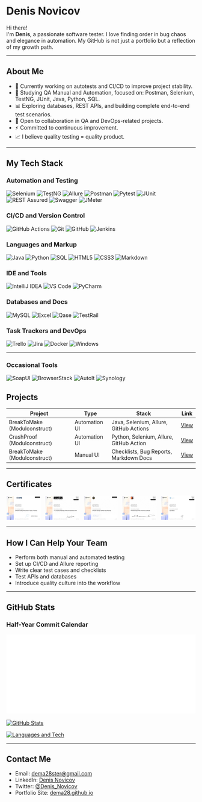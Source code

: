 # Denis Novicov

Hi there!  
I'm **Denis**, a passionate software tester. I love finding order in bug chaos and elegance in automation. My GitHub is not just a portfolio but a reflection of my growth path.

---

## About Me

- 🔭 Currently working on autotests and CI/CD to improve project stability.
- 🌱 Studying QA Manual and Automation, focused on: Postman, Selenium, TestNG, JUnit, Java, Python, SQL.
- 📊 Exploring databases, REST APIs, and building complete end-to-end test scenarios.
- 👯 Open to collaboration in QA and DevOps-related projects.
- ⚡ Committed to continuous improvement.
- 📈 I believe quality testing = quality product.

---

## My Tech Stack

### Automation and Testing

![Selenium](https://img.shields.io/badge/Selenium-43B02A?style=flat&logo=selenium&logoColor=white)
![TestNG](https://img.shields.io/badge/TestNG-FF6C37?style=flat&logo=testng&logoColor=white)
![Allure](https://img.shields.io/badge/Allure-1C1C1C?style=flat&logo=allure&logoColor=white)
![Postman](https://img.shields.io/badge/Postman-FF6C37?style=flat&logo=postman&logoColor=white)
![Pytest](https://img.shields.io/badge/Pytest-3776AB?style=flat&logo=python&logoColor=white)
![JUnit](https://img.shields.io/badge/JUnit-25A162?style=flat&logo=junit5&logoColor=white)
![REST Assured](https://img.shields.io/badge/REST--Assured-6BA539?style=flat)
![Swagger](https://img.shields.io/badge/Swagger-85EA2D?style=flat&logo=swagger&logoColor=black)
![JMeter](https://img.shields.io/badge/Apache%20JMeter-D22128?style=flat&logo=apache&logoColor=white)

### CI/CD and Version Control

![GitHub Actions](https://img.shields.io/badge/GitHub%20Actions-2088FF?style=flat&logo=github-actions&logoColor=white)
![Git](https://img.shields.io/badge/Git-F05032?style=flat&logo=git&logoColor=white)
![GitHub](https://img.shields.io/badge/GitHub-181717?style=flat&logo=github&logoColor=white)
![Jenkins](https://img.shields.io/badge/Jenkins-D24939?style=flat&logo=jenkins&logoColor=white)

### Languages and Markup

![Java](https://img.shields.io/badge/Java-ED8B00?style=flat&logo=java&logoColor=white)
![Python](https://img.shields.io/badge/Python-3776AB?style=flat&logo=python&logoColor=white)
![SQL](https://img.shields.io/badge/SQL-4479A1?style=flat&logo=mysql&logoColor=white)
![HTML5](https://img.shields.io/badge/HTML5-E34F26?style=flat&logo=html5&logoColor=white)
![CSS3](https://img.shields.io/badge/CSS3-1572B6?style=flat&logo=css3&logoColor=white)
![Markdown](https://img.shields.io/badge/Markdown-000000?style=flat&logo=markdown&logoColor=white)

### IDE and Tools

![IntelliJ IDEA](https://img.shields.io/badge/IntelliJ%20IDEA-000000?style=flat&logo=intellijidea&logoColor=white)
![VS Code](https://img.shields.io/badge/VS%20Code-007ACC?style=flat&logo=visualstudiocode&logoColor=white)
![PyCharm](https://img.shields.io/badge/PyCharm-000000?style=flat&logo=pycharm&logoColor=white)

### Databases and Docs

![MySQL](https://img.shields.io/badge/MySQL-4479A1?style=flat&logo=mysql&logoColor=white)
![Excel](https://img.shields.io/badge/Excel-217346?style=flat&logo=microsoft-excel&logoColor=white)
![Qase](https://img.shields.io/badge/Qase-4B8BF4?style=flat)
![TestRail](https://img.shields.io/badge/TestRail-0166C9?style=flat)

### Task Trackers and DevOps

![Trello](https://img.shields.io/badge/Trello-0052CC?style=flat&logo=trello&logoColor=white)
![Jira](https://img.shields.io/badge/Jira-0052CC?style=flat&logo=jira&logoColor=white)
![Docker](https://img.shields.io/badge/Docker-2496ED?style=flat&logo=docker&logoColor=white)
![Windows](https://img.shields.io/badge/Windows-0078D6?style=flat&logo=windows&logoColor=white)

---

### Occasional Tools

![SoapUI](https://img.shields.io/badge/SoapUI-6BA539?style=flat)
![BrowserStack](https://img.shields.io/badge/BrowserStack-FF6C37?style=flat)
![AutoIt](https://img.shields.io/badge/AutoIt-333?style=flat)
![Synology](https://img.shields.io/badge/Synology-222?style=flat)

## Projects

| Project                       | Type            | Stack                                   | Link                                                                         |
|-------------------------------|------------------|-----------------------------------------|------------------------------------------------------------------------------|
| BreakToMake (Modulconstruct) | Automation UI    | Java, Selenium, Allure, GitHub Actions  | [View](https://github.com/dema28/breaktomake)                                |
| CrashProof (Modulconstruct)  | Automation UI    | Python, Selenium, Allure, GitHub Action | [View](https://github.com/dema28/CrashProof)                                 |
| BreakToMake (Modulconstruct) | Manual UI        | Checklists, Bug Reports, Markdown Docs  | [View](https://github.com/dema28/BreakToMake/tree/main/manual_testing)       |

---

## Certificates

<div style="display: flex; gap: 10px;">

<a href="certificates/QA_TestingAR.pdf">
    <img src="certificates/QA_TestingAR_thumb.jpg" alt="QA Testing AR" width="150">
</a>

<a href="certificates/QA_Testing_universe.pdf">
    <img src="certificates/QA_Testing_universe_thumb.jpg" alt="QA Manual" width="150">
</a>

<a href="certificates/API_Testing.pdf">
    <img src="certificates/API_Testing_thumb.jpg" alt="API Testing" width="150">
</a>

<a href="certificates/Postman.pdf">
    <img src="certificates/Postman_thumb.jpg" alt="Postman" width="150">
</a>

<a href="certificates/SQL_Basics.pdf">
    <img src="certificates/SQL_Basics_thumb.jpg" alt="SQL Basics" width="150">
</a>

</div>

---

## How I Can Help Your Team

- Perform both manual and automated testing
- Set up CI/CD and Allure reporting
- Write clear test cases and checklists
- Test APIs and databases
- Introduce quality culture into the workflow

---

## GitHub Stats

### Half-Year Commit Calendar

![Half-Year Calendar](./metrics.plugin.isocalendar.svg)

[![GitHub Stats](https://github-readme-stats.vercel.app/api?username=dema28&show_icons=true&theme=radical)](https://github.com/dema28)

[![Languages and Tech](https://github-readme-stats.vercel.app/api/top-langs/?username=dema28&layout=compact&theme=radical)](https://github.com/dema28)

---

## Contact Me

- Email: dema28ster@gmail.com
- LinkedIn: [Denis Novicov](https://www.linkedin.com/in/denis-novicov-dema28ster)
- Twitter: [@Denis_Novicov](https://x.com/Denis_Novicov)
- Portfolio Site: [dema28.github.io](https://dema28.github.io/Denis_Novicov.github.io/)
